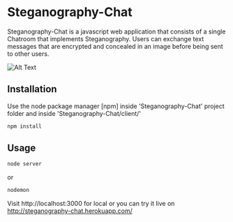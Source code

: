 # Steganography-Chat

Steganography-Chat is a javascript web application that consists of a single Chatroom that implements Steganography. Users can exchange text messages that are encrypted and concealed in an image before being sent to other users.

![Alt Text](https://media.giphy.com/media/ukqUOkgT28BrbJNVSR/giphy.gif)


## Installation

Use the node package manager [npm] inside 'Steganography-Chat' project folder and inside 'Steganography-Chat/client/'

```bash
npm install
```

## Usage

```bash
node server
```

or 

```bash
nodemon
```


Visit http://localhost:3000 for local or you can try it live on http://steganography-chat.herokuapp.com/
